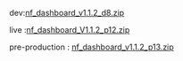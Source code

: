 





dev:[nf_dashboard_v1.1.2_d8.zip](https://github.com/user-attachments/files/18907150/nf_dashboard_v1.1.2_d8.zip)




live :[nf_dashboard_V1.1.2_p12.zip](https://github.com/user-attachments/files/19010782/nf_dashboard_V1.1.2_p12.zip)


pre-production : [nf_dashboard_v1.1.2_p13.zip](https://github.com/user-attachments/files/19024983/nf_dashboard_v1.1.2_p13.zip)

